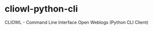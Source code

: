 cliowl-python-cli
=================

CLIOWL - Command Line Interface Open Weblogs (Python CLI Client)
